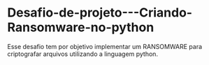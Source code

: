 # Desafio-de-projeto---Criando-Ransomware-no-python
Esse desafio tem por objetivo implementar um RANSOMWARE para criptografar arquivos utilizando a linguagem python.
